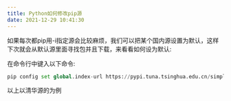 ```yaml
---
title: Python如何修改pip源
date: 2021-12-29 10:41:30
---
```


如果每次都pip用-i指定源会比较麻烦，我们可以把某个国内源设置为默认，这样下次就会从默认源里面寻找包并且下载，来看看如何设为默认:

在命令行中键入以下命令:

```python
pip config set global.index-url https://pypi.tuna.tsinghua.edu.cn/simple
```

以上以清华源的为例